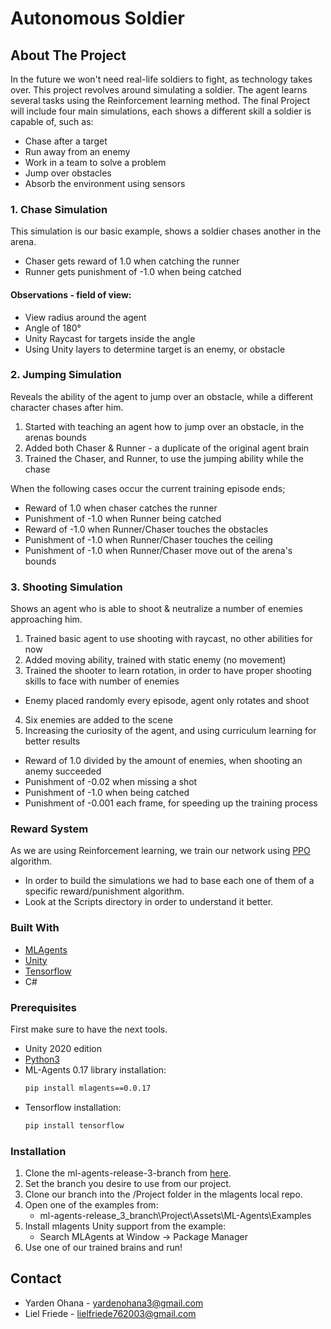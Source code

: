 # Autonomous Soldier
## About The Project

In the future we won't need real-life soldiers to fight, as technology takes over.
This project revolves around simulating a soldier. The agent learns several tasks using the Reinforcement learning method. 
The final Project will include four main simulations, each shows a different skill a soldier is capable of, such as:
* Chase after a target
* Run away from an enemy
* Work in a team to solve a problem
* Jump over obstacles
* Absorb the environment using sensors

### 1. Chase Simulation
This simulation is our basic example, shows a soldier chases another in the arena.
* Chaser gets reward of 1.0 when catching the runner
* Runner gets punishment of -1.0 when being catched

#### Observations - field of view:
* View radius around the agent
* Angle of 180° 
* Unity Raycast for targets inside the angle
* Using Unity layers to determine target is an enemy, or obstacle

### 2. Jumping Simulation
Reveals the ability of the agent to jump over an obstacle, while a different character chases after him.

1) Started with teaching an agent how to jump over an obstacle, in the arenas bounds
2) Added both Chaser & Runner - a duplicate of the original agent brain
3) Trained the Chaser, and Runner, to use the jumping ability while the chase

When the following cases occur the current training episode ends;
* Reward of 1.0 when chaser catches the runner
* Punishment of -1.0 when Runner being catched
* Reward of -1.0 when Runner/Chaser touches the obstacles
* Punishment of -1.0 when Runner/Chaser touches the ceiling
* Punishment of -1.0 when Runner/Chaser move out of the arena's bounds

### 3. Shooting Simulation
Shows an agent who is able to shoot & neutralize a number of enemies approaching him.

1) Trained basic agent to use shooting with raycast, no other abilities for now
2) Added moving ability, trained with static enemy (no movement)
3) Trained the shooter to learn rotation, in order to have proper shooting skills to face with number of enemies
  * Enemy placed randomly every episode, agent only rotates and shoot
4)  Six enemies are added to the scene
5)  Increasing the curiosity of the agent, and using curriculum learning for better results

* Reward of 1.0 divided by the amount of enemies, when shooting an anemy succeeded
* Punishment of -0.02 when missing a shot
* Punishment of -1.0 when being catched
* Punishment of -0.001 each frame, for speeding up the training process

### Reward System
As we are using Reinforcement learning, we train our network using [PPO](https://openai.com/blog/openai-baselines-ppo/) algorithm.
* In order to build the simulations we had to base each one of them of a specific reward/punishment algorithm.
* Look at the Scripts directory in order to understand it better.

### Built With

* [MLAgents](https://github.com/Unity-Technologies/ml-agents)
* [Unity](https://unity3d.com)
* [Tensorflow](https://www.tensorflow.org/)
* C#

### Prerequisites

First make sure to have the next tools.
* Unity 2020 edition
* [Python3](https://www.python.org/downloads/)
* ML-Agents 0.17 library installation:
  ```sh
  pip install mlagents==0.0.17
  ```
* Tensorflow installation:
  ```sh
  pip install tensorflow
  ```
  
### Installation
1. Clone the ml-agents-release-3-branch from [here](https://github.com/Unity-Technologies/ml-agents).
2. Set the branch you desire to use from our project.
3. Clone our branch into the /Project folder in the mlagents local repo.
4. Open one of the examples from:
   - ml-agents-release_3_branch\Project\Assets\ML-Agents\Examples
5. Install mlagents Unity support from the example:
   - Search MLAgents at Window -> Package Manager
6. Use one of our trained brains and run!

<!-- CONTACT -->
## Contact

* Yarden Ohana - yardenohana3@gmail.com
* Liel Friede - lielfriede762003@gmail.com
